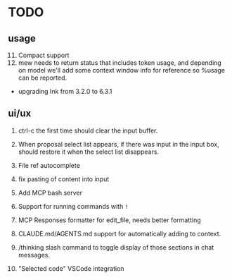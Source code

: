 # TODO

## usage
11. Compact support
2. mew needs to return status that includes token usage, and depending on model we'll add some context window info for reference so %usage can be reported.

- upgrading Ink from 3.2.0 to 6.3.1

## ui/ux
1. ctrl-c the first time should clear the input buffer.
3. When proposal select list appears, if there was input in the input box, should restore it when the select list disappears.
10. File ref autocomplete
11. fix pasting of content into input

8. Add MCP bash server
10. Support for running commands with `!`

9. MCP Responses formatter for edit_file, needs better formatting

6. CLAUDE.md/AGENTS.md support for automatically adding to context.
5. /thinking slash command to toggle display of those sections in chat messages.
7. "Selected code" VSCode integration

